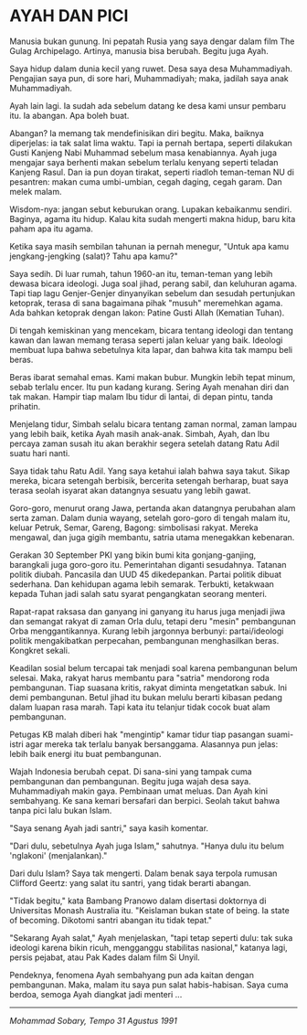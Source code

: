 AYAH DAN PICI
=============

Manusia bukan gunung. Ini pepatah Rusia yang saya dengar dalam film The Gulag Archipelago. Artinya, manusia bisa berubah. Begitu juga Ayah.

Saya hidup dalam dunia kecil yang ruwet. Desa saya desa Muhammadiyah. Pengajian saya pun, di sore hari, Muhammadiyah; maka, jadilah saya anak Muhammadiyah.

Ayah lain lagi. Ia sudah ada sebelum datang ke desa kami unsur pembaru itu. Ia abangan. Apa boleh buat.

Abangan? Ia memang tak mendefinisikan diri begitu. Maka, baiknya diperjelas: ia tak salat lima waktu. Tapi ia pernah bertapa, seperti dilakukan Gusti Kanjeng Nabi Muhammad sebelum masa kenabiannya. Ayah juga mengajar saya berhenti makan sebelum terlalu kenyang seperti teladan Kanjeng Rasul. Dan ia pun doyan tirakat, seperti riadloh teman-teman NU di pesantren: makan cuma umbi-umbian, cegah daging, cegah garam. Dan melek malam.

Wisdom-nya: jangan sebut keburukan orang. Lupakan kebaikanmu sendiri. Baginya, agama itu hidup. Kalau kita sudah mengerti makna hidup, baru kita paham apa itu agama.

Ketika saya masih sembilan tahunan ia pernah menegur, "Untuk apa kamu jengkang-jengking (salat)? Tahu apa kamu?"

Saya sedih. Di luar rumah, tahun 1960-an itu, teman-teman yang lebih dewasa bicara ideologi. Juga soal jihad, perang sabil, dan keluhuran agama. Tapi tiap lagu Genjer-Genjer dinyanyikan sebelum dan sesudah pertunjukan ketoprak, terasa di sana bagaimana pihak "musuh" meremehkan agama. Ada bahkan ketoprak dengan lakon: Patine Gusti Allah (Kematian Tuhan).

Di tengah kemiskinan yang mencekam, bicara tentang ideologi dan tentang kawan dan lawan memang terasa seperti jalan keluar yang baik. Ideologi membuat lupa bahwa sebetulnya kita lapar, dan bahwa kita tak mampu beli beras.

Beras ibarat semahal emas. Kami makan bubur. Mungkin lebih tepat minum, sebab terlalu encer. Itu pun kadang kurang. Sering Ayah menahan diri dan tak makan. Hampir tiap malam Ibu tidur di lantai, di depan pintu, tanda prihatin.

Menjelang tidur, Simbah selalu bicara tentang zaman normal, zaman lampau yang lebih baik, ketika Ayah masih anak-anak. Simbah, Ayah, dan Ibu percaya zaman susah itu akan berakhir segera setelah datang Ratu Adil suatu hari nanti.

Saya tidak tahu Ratu Adil. Yang saya ketahui ialah bahwa saya takut. Sikap mereka, bicara setengah berbisik, bercerita setengah berharap, buat saya terasa seolah isyarat akan datangnya sesuatu yang lebih gawat.

Goro-goro, menurut orang Jawa, pertanda akan datangnya perubahan alam serta zaman. Dalam dunia wayang, setelah goro-goro di tengah malam itu, keluar Petruk, Semar, Gareng, Bagong: simbolisasi rakyat. Mereka mengawal, dan juga gigih membantu, satria utama menegakkan kebenaran. 

Gerakan 30 September PKI yang bikin bumi kita gonjang-ganjing, barangkali juga goro-goro itu. Pemerintahan diganti sesudahnya. Tatanan politik diubah. Pancasila dan UUD 45 dikedepankan. Partai politik dibuat sederhana. Dan kehidupan agama lebih semarak. Terbukti, ketakwaan kepada Tuhan jadi salah satu syarat pengangkatan seorang menteri.

Rapat-rapat raksasa dan ganyang ini ganyang itu harus juga menjadi jiwa dan semangat rakyat di zaman Orla dulu, tetapi deru "mesin" pembangunan Orba menggantikannya. Kurang lebih jargonnya berbunyi: partai/ideologi politik mengakibatkan perpecahan, pembangunan menghasilkan beras. Kongkret sekali.

Keadilan sosial belum tercapai tak menjadi soal karena pembangunan belum selesai. Maka, rakyat harus membantu para "satria" mendorong roda pembangunan. Tiap suasana kritis, rakyat diminta mengetatkan sabuk. Ini demi pembangunan. Betul jihad itu bukan melulu berarti kibasan pedang dalam luapan rasa marah. Tapi kata itu telanjur tidak cocok buat alam pembangunan.

Petugas KB malah diberi hak "mengintip" kamar tidur tiap pasangan suami-istri agar mereka tak terlalu banyak bersanggama. Alasannya pun jelas: lebih baik energi itu buat pembangunan.

Wajah Indonesia berubah cepat. Di sana-sini yang tampak cuma pembangunan dan pembangunan. Begitu juga wajah desa saya. Muhammadiyah makin gaya. Pembinaan umat meluas. Dan Ayah kini sembahyang. Ke sana kemari bersafari dan berpici. Seolah takut bahwa tanpa pici lalu bukan Islam.

"Saya senang Ayah jadi santri," saya kasih komentar.

"Dari dulu, sebetulnya Ayah juga Islam," sahutnya. "Hanya dulu itu belum 'nglakoni' (menjalankan)."

Dari dulu Islam? Saya tak mengerti. Dalam benak saya terpola rumusan Clifford Geertz: yang salat itu santri, yang tidak berarti abangan.

"Tidak begitu," kata Bambang Pranowo dalam disertasi doktornya di Universitas Monash Australia itu. "Keislaman bukan state of being. Ia state of becoming. Dikotomi santri abangan itu tidak tepat."

"Sekarang Ayah salat," Ayah menjelaskan, "tapi tetap seperti dulu: tak suka ideologi karena bikin ricuh, mengganggu stabilitas nasional," katanya lagi, persis pejabat, atau Pak Kades dalam film Si Unyil.

Pendeknya, fenomena Ayah sembahyang pun ada kaitan dengan pembangunan. Maka, malam itu saya pun salat habis-habisan. Saya cuma berdoa, semoga Ayah diangkat jadi menteri ...

---

*Mohammad Sobary,* 
*Tempo 31 Agustus 1991*
